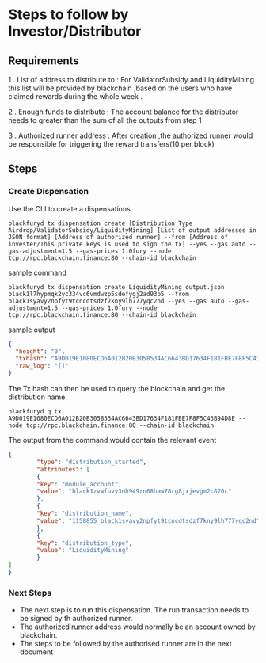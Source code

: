 # Steps to follow by Investor/Distributor 

## Requirements
1 . List of address to distribute to :  For ValidatorSubsidy and LiquidityMining this list will be provided by blackchain ,based on the users who have claimed rewards during the whole week .

2 . Enough funds to distribute : The account balance for the distributor needs to greater than the sum of all the outputs from step 1

3 . Authorized runner address : After creation ,the authorized runner would be responsible for triggering the reward transfers(10 per block)

## Steps
### Create Dispensation
Use the CLI to create a dispensations
```shell
blackfuryd tx dispensation create [Distribution Type Airdrop/ValidatorSubsidy/LiquidityMining] [List of output addresses in JSON format] [Address of authorized runner] --from [Address of invester/This private keys is used to sign the tx] --yes --gas auto --gas-adjustment=1.5 --gas-prices 1.0fury --node tcp://rpc.blackchain.finance:80 --chain-id blackchain
```
sample command
```shell
blackfuryd tx dispensation create LiquidityMining output.json black1l7hypmqk2yc334vc6vmdwzp5sdefygj2ad93p5 --from black1syavy2npfyt9tcncdtsdzf7kny9lh777yqc2nd --yes --gas auto --gas-adjustment=1.5 --gas-prices 1.0fury --node tcp://rpc.blackchain.finance:80 --chain-id blackchain
```
sample output
```json
{
  "height": "0",
  "txhash": "A9D019E1080ECD6A012B20B3058534AC6643BD17634F181FBE7F8F5C43B94D8E",
  "raw_log": "[]"
}
```
The Tx hash can then be used to query the blockchain and get the distribution name
```shell
blackfuryd q tx A9D019E1080ECD6A012B20B3058534AC6643BD17634F181FBE7F8F5C43B94D8E --node tcp://rpc.blackchain.finance:80 --chain-id blackchain
```
The output from the command would contain the relevant event 
```json
{
        "type": "distribution_started",
        "attributes": [
        {
        "key": "module_account",
        "value": "black1zvwfuvy3nh949rn68haw78rg8jxjevgm2c820c"
        },
        {
        "key": "distribution_name",
        "value": "1158855_black1syavy2npfyt9tcncdtsdzf7kny9lh777yqc2nd"
        },
        {
        "key": "distribution_type",
        "value": "LiquidityMining"
        }
]
}
```

### Next Steps 
- The next step is to run this dispensation. The run transaction needs to be signed by th authorized runner.
- The authorized runner address would normally be an account owned by blackchain.
- The steps to be followed by the authorised runner are in the next document